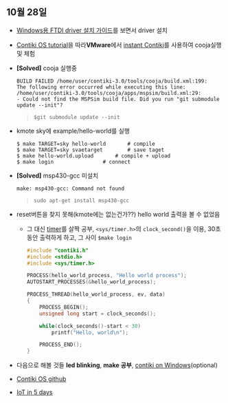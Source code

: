 10월 28일
---
* [Windows용 FTDI driver 설치 가이드](https://github.com/goofcode/UR/blob/master/data/FTDI%20Drivers%20Installation%20Guide%20for%20Windows%2010.pdf)를 보면서 driver 설치

* [Contiki OS tutorial](http://www.contiki-os.org/start.html#next)을 따라**VMware**에서 [instant Contiki](https://sourceforge.net/projects/contiki/files/Instant%20Contiki/)를 사용하여 cooja실행 및 체험

* **[Solved]** cooja 실행중 
	```
	BUILD FAILED /home/user/contiki-3.0/tools/cooja/build.xml:199: 
	The following error occurred while executing this line:
	/home/user/contiki-3.0/tools/cooja/apps/mspsim/build.xml:29: 
	- Could not find the MSPSim build file. Did you run "git submodule update --init"?
	```
	> `$git submodule update --init`


* kmote sky에 example/hello-world를 실행
	```
	$ make TARGET=sky hello-world		# compile
	$ make TARGET=sky svaetarget		# save taget
	$ make hello-world.upload		# compile + upload
	$ make login				# connect
	```

* **[Solved]** msp430-gcc 미설치
	```
	make: msp430-gcc: Command not found
	```
	> `sudo apt-get install msp430-gcc`
	
* reset버튼을 찾지 못해(kmote에는 없는건가??) hello world 출력을 볼 수 없었음
	- 그 대신 [timer](https://github.com/contiki-os/contiki/wiki/Timers)를 살짝 공부, `<sys/timer.h>`의 `clock_second()`을 이용, 30초 동안 출력하게 하고, 그 사이 `$make login`
	
		```c
		#include "contiki.h"
		#include <stdio.h> 
		#include <sys/timer.h>
		
		PROCESS(hello_world_process, "Hello world process");
		AUTOSTART_PROCESSES(&hello_world_process);
		
		PROCESS_THREAD(hello_world_process, ev, data)
		{
			PROCESS_BEGIN();
			unsigned long start = clock_seconds();

			while(clock_seconds()-start < 30)
				printf("Hello, world\n");

			PROCESS_END();
		}
		```

* 다음으로 해볼 것들 **led blinking**, **make 공부**, [contiki on Windows](http://embedded-funk.net/compiling-contiki-2-7-demo-for-cc2538dk-on-ms-windows/)(optional)

* [Contiki OS github](https://github.com/contiki-os/contiki)
* [IoT in 5 days](https://github.com/alignan/IPv6-WSN-book)
